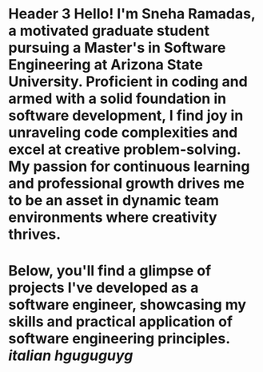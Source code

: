 # Header 3 Hello! I'm Sneha Ramadas, a motivated graduate student pursuing a Master's in Software Engineering at Arizona State University. Proficient in coding and armed with a solid foundation in software development, I find joy in unraveling code complexities and excel at creative problem-solving. My passion for continuous learning and professional growth drives me to be an asset in dynamic team environments where creativity thrives.

# Below, you'll find a glimpse of projects I've developed as a software engineer, showcasing my skills and practical application of software engineering principles. *italian hguguguyg*
